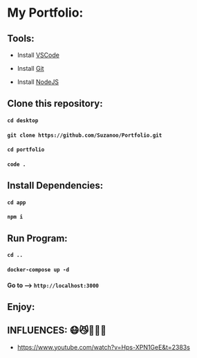 # My Portfolio:

## Tools:

- Install [VSCode](https://code.visualstudio.com/download)

- Install [Git](https://git-scm.com/downloads)

- Install [NodeJS](https://nodejs.org/en/download/)

## Clone this repository:

#### `cd desktop`

#### `git clone https://github.com/Suzanoo/Portfolio.git`

#### `cd portfolio`

#### `code .`

## Install Dependencies:

#### `cd app`

#### `npm i`

## Run Program:

#### `cd ..`

#### `docker-compose up -d`

#### Go to --> `http://localhost:3000`

## Enjoy:

## INFLUENCES: 😷😼🙏🙏🙏

- https://www.youtube.com/watch?v=Hps-XPN1GeE&t=2383s
